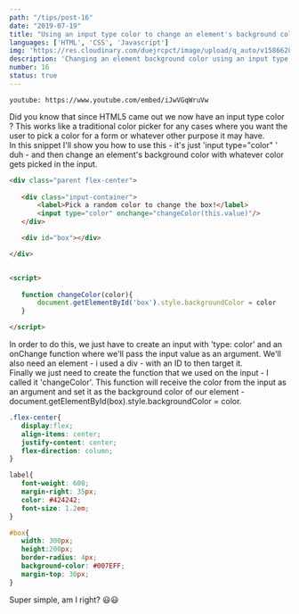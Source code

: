 ```yaml
---
path: "/tips/post-16"
date: "2019-07-19"
title: "Using an input type color to change an element's background color "
languages: ['HTML', 'CSS', 'Javascript']
img: 'https://res.cloudinary.com/duejrcpct/image/upload/q_auto/v1586628562/tips/16-1_r4ltqx.jpg'
description: 'Changing an element background color using an input type color with some HTML, CSS and Javascript'
number: 16
status: true
---
```


`youtube: https://www.youtube.com/embed/iJwVGqWruVw`

Did you know that since HTML5 came out we now have an input type color ? This works like a traditional color picker for any cases where you want the user to pick a color for a form or whatever other purpose it may have.  
In this snippet I'll show you how to use this - it's just 'input type="color" ' duh - and then change an element's background color with whatever color gets picked in the input.

 ```html
<div class="parent flex-center">
            
    <div class="input-container">
        <label>Pick a random color to change the box!</label>
        <input type="color" onchange="changeColor(this.value)"/>
    </div>

    <div id="box"></div>

</div>


<script>
        
    function changeColor(color){
        document.getElementById('box').style.backgroundColor = color
    }

</script>
 ```

In order to do this, we just have to create an input with 'type: color' and an onChange function where we'll pass the input value as an argument.
We'll also need an element - i used a div - with an ID to then target it.  
Finally we just need to create the function that we used on the input - I called it 'changeColor'. This function will receive the color from the input as an argument and set it as the background color of our element - document.getElementById(box).style.backgroundColor = color.


 ```css
.flex-center{
    display:flex;
    align-items: center;
    justify-content: center;
    flex-direction: column;
}

label{
    font-weight: 600;
    margin-right: 35px;
    color: #424242;
    font-size: 1.2em;
}

#box{
    width: 300px;
    height:200px;
    border-radius: 4px;
    background-color: #007EFF;
    margin-top: 30px;
}

 ```
Super simple, am I right? 😃😃